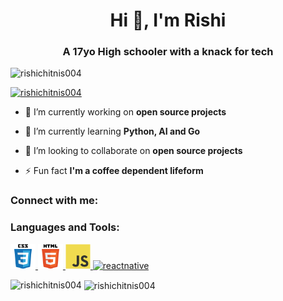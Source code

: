 <h1 align="center">Hi 👋, I'm Rishi</h1>
<h3 align="center">A 17yo High schooler with a knack for tech</h3>

<p align="left"> <img src="https://komarev.com/ghpvc/?username=rishichitnis004&label=Profile%20views&color=0e75b6&style=flat" alt="rishichitnis004" /> </p>

<p align="left"> <a href="https://github.com/ryo-ma/github-profile-trophy"><img src="https://github-profile-trophy.vercel.app/?username=rishichitnis004" alt="rishichitnis004" /></a> </p>

- 🔭 I’m currently working on **open source projects**

- 🌱 I’m currently learning **Python, AI and Go**

- 👯 I’m looking to collaborate on **open source projects**

- ⚡ Fun fact **I'm a coffee dependent lifeform**

<h3 align="left">Connect with me:</h3>
<p align="left">
</p>

<h3 align="left">Languages and Tools:</h3>
<p align="left"> <a href="https://www.w3schools.com/css/" target="_blank" rel="noreferrer"> <img src="https://raw.githubusercontent.com/devicons/devicon/master/icons/css3/css3-original-wordmark.svg" alt="css3" width="40" height="40"/> </a> <a href="https://www.w3.org/html/" target="_blank" rel="noreferrer"> <img src="https://raw.githubusercontent.com/devicons/devicon/master/icons/html5/html5-original-wordmark.svg" alt="html5" width="40" height="40"/> </a> <a href="https://developer.mozilla.org/en-US/docs/Web/JavaScript" target="_blank" rel="noreferrer"> <img src="https://raw.githubusercontent.com/devicons/devicon/master/icons/javascript/javascript-original.svg" alt="javascript" width="40" height="40"/> </a> <a href="https://reactnative.dev/" target="_blank" rel="noreferrer"> <img src="https://reactnative.dev/img/header_logo.svg" alt="reactnative" width="40" height="40"/> </a> </p>

<p><img align="left" src="https://github-readme-stats.vercel.app/api/top-langs?username=rishichitnis004&show_icons=true&locale=en&layout=compact" alt="rishichitnis004" /></p>

<p>&nbsp;<img align="center" src="https://github-readme-stats.vercel.app/api?username=rishichitnis004&show_icons=true&locale=en" alt="rishichitnis004" /></p>

